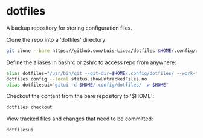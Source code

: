 # dotfiles

A backup repository for storing configuration files.

Clone the repo into a 'dotfiles' directory:

```bash
git clone --bare https://github.com/Luis-Licea/dotfiles $HOME/.config/dotfiles/
```

Define the aliases in bashrc or zshrc to access repo from anywhere:

```bash
alias dotfiles="/usr/bin/git --git-dir=$HOME/.config/dotfiles/ --work-tree=$HOME"
dotfiles config --local status.showUntrackedFiles no
alias dotfilesui="gitui -d $HOME/.config/dotfiles/ -w $HOME"
```

Checkout the content from the bare repository to '$HOME':

```bash
dotfiles checkout
```

View tracked files and changes that need to be committed:

```bash
dotfilesui
```
